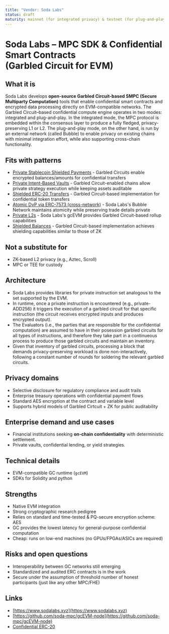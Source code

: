 ```yaml
---
title: "Vendor: Soda Labs"
status: draft
maturity: mainnet (for integrated privacy) & testnet (for plug-and-play privacy) explained below
---
```


# Soda Labs – MPC SDK & Confidential Smart Contracts <br>(Garbled Circuit for EVM)

## What it is

Soda Labs develops **open-source Garbled Circuit-based SMPC (Secure Multiparty Computation)** tools that enable confidential smart contracts and encrypted data processing directly on EVM-compatible networks.
The Garbled Circuit–based confidential compute engine operates in two modes: integrated and plug-and-play. In the integrated mode, the MPC protocol is embedded within the consensus layer to produce a fully fledged, privacy-preserving L1 or L2. The plug-and-play mode, on the other hand, is run by an external network (called Bubble) to enable privacy on existing chains with minimal integration effort, while also supporting cross-chain functionality.

## Fits with patterns

- [Private Stablecoin Shielded Payments](../patterns/pattern-private-stablecoin-shielded-payments.md) - Garbled Circuits enable encrypted balances/amounts for confidential transfers
- [Private Intent-Based Vaults](../patterns/pattern-private-vaults.md) - Garbled Circuit-enabled chains allow private strategy execution while keeping assets auditable
- [Shielded ERC-20 Transfers](../patterns/pattern-shielding.md) - Garbled Circuit-based implementation for confidential token transfers
- [Atomic DvP via ERC-7573 (cross-network)](../patterns/pattern-dvp-erc7573.md) - Soda Labs's Bubble Network maintains atomicity while preserving trade details private
- [Private L2s](../patterns/pattern-privacy-l2s.md) - Soda Labs's gcEVM provides Garbled Circuit-based rollup capabilities
- [Shielded Balances](../patterns/pattern-zk-shielded-balances.md) - Garbled Circuit-based implementation achieves shielding capabilities similar to those of ZK

## Not a substitute for

- ZK-based L2 privacy (e.g., Aztec, Scroll)
- MPC or TEE for custody

## Architecture

- Soda Labs provides libraries for private instruction set analogous to the set supported by the EVM.
- In runtime, once a private instruction is encountered (e.g., private-ADD256) it triggers the execution of a garbled circuit for that specific instruction (the circuit receives encrypted inputs and produces encrypted output).
- The Evaluators (i.e., the parties that are responsible for the confidential computation) are assumed to have in their posession garbled circuits for all types of instructions, and therefore they take part in a continueous process to produce those garbled circuits and maintain an inventory.
- Given that inventory of garbled circuits, processing a block that demands privacy-preserving workload is done non-interactively, following a constant number of rounds for soldering the relevant garbled circuits.


## Privacy domains

- Selective disclosure for regulatory compliance and audit trails
- Enterprise treasury operations with confidential payment flows
- Standard AES encryption at the contract and variable level
- Supports hybrid models of Garbled Cirtcuit + ZK for public auditability

## Enterprise demand and use cases

- Financial institutions seeking **on-chain confidentiality** with deterministic settlement.
- Private vaults, confidential lending, or yield strategies.

## Technical details

- EVM-compatible GC runtime (`gcEVM`)
- SDKs for Solidity and python


## Strengths

- Native EVM integration
- Strong cryptographic research pedigree
- Relies on standard and time-tested & PQ-secure encryption scheme: AES 
- GC provides the lowest latency for general-purpose confidential computation
- Cheap: runs on low-end machines (no GPUs/FPGAs/ASICs are required)


## Risks and open questions

- Interoperability between GC networks still emerging
- Standardized and audited ERC contracts is in the work
- Secure under the assumption of threshold number of honest participants (just like any other MPC/FHE)


## Links

- [https://www.sodalabs.xyz](https://www.sodalabs.xyz)
- [https://github.com/soda-mpc/gcEVM-node](https://github.com/soda-mpc/gcEVM-node)
- [Confidential ERC-20](https://www.zama.ai/post/confidential-erc-20-tokens-using-homomorphic-encryption)
